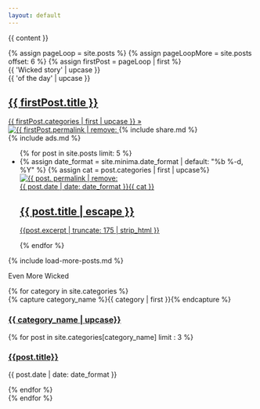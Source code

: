 ```yaml
---
layout: default
---
```

{{ content }}
<section class = 'flex-in'>
{% assign pageLoop = site.posts %}
{% assign pageLoopMore = site.posts offset: 6 %}
{% assign firstPost = pageLoop | first %}
<div class = 'flex featured'>
  <div class = 'child third flex'>
     <div class = 'catch items'>
      <div class = 'left'>{{ 'Wicked story' | upcase }}</div>
      <div class = 'right'>{{ 'of the day' | upcase }}</div>
     </div>
     <a  href = '{{ firstPost.url | relative_url }}' class = 'title {{ firstPost.categories | first | downcase }} items'>
      <h1>{{ firstPost.title }}</h1>
      <span>{{ firstPost.categories | first | upcase }} &raquo;</span>
     </a>
  </div>
  <a href = '{{ firstPost.url | relative_url }}' class = 'child main '>
     <img src = '{{ site.baseurl }}/assets/posts/{{ firstPost.permalink | remove: '/'}}.jpg' alt = '{{ firstPost.permalink | remove: '/' }}'>
  </a>
  {% include share.md %}
</div>
{% include ads.md %}
<ul class="post-list">
  {% for post in site.posts limit: 5 %}
    <li class = 'flex out post-item'>
      {% assign date_format = site.minima.date_format | default: "%b %-d, %Y" %}
      {% assign cat = post.categories | first | upcase%}
      <a class="post-image child main" href="{{ post.url | relative_url }}">
        <img src = '{{ site.baseurl }}/assets/posts/{{ post. permalink | remove: '/'}}.jpg' alt = '{{ post. permalink | remove: '/'}}'/>
      </a>
      <a class = 'post-summary child third flex-down' href="{{ post.url | relative_url }}">
        <div class = 'flex out'><span class="post-meta">{{ post.date | date: date_format }}</span><span class = 'right {{ cat | downcase }}'>{{ cat }}</span></div>
        <h1>{{ post.title | escape }}</h1>
        <p class = 'post-excerpt'>{{post.excerpt | truncate: 175 | strip_html }}</p>
      </a>
    </li>
  {% endfor %}
</ul>
</section>
<section class = 'flex-in'>
<!-- Load More Posts -->
{% include load-more-posts.md %}

<div class = 'child third'>
  <div id="archives">
  <p class = 'more'>Even More Wicked</p>
    {% for category in site.categories %}
    <div class="archive-group">
      {% capture category_name %}{{ category | first }}{% endcapture %}
      <div id="#{{ category_name | slugize }}"></div>
      <p></p>
      <a  href="{{site.baseurl}}/category/{{  category_name | downcase}}"><h3 class="right category-head {{ category_name |downcase }}">{{ category_name | upcase}}</h3></a>
      <a name="{{ category_name | slugize }}"></a>
      {% for post in site.categories[category_name] limit : 3 %}
      <div class="archive-item">
        <h3><a href="{{ site.baseurl }}{{ post.url }}">{{post.title}}</a></h3>
        <p><span class="post-meta">{{ post.date | date: date_format }}</span></p>
      </div>
      {% endfor %}
    </div>
  {% endfor %}
  </div>
</div>
</section>
